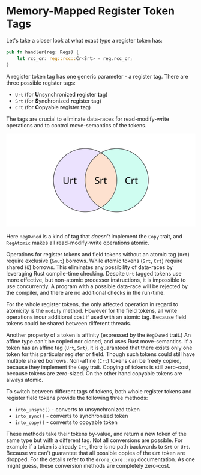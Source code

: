 # Memory-Mapped Register Token Tags

Let's take a closer look at what exact type a register token has:

```rust
pub fn handler(reg: Regs) {
    let rcc_cr: reg::rcc::Cr<Srt> = reg.rcc_cr;
}
```

A register token tag has one generic parameter - a register tag. There are three
possible register tags:

* `Urt` (for **U**nsynchronized **r**egister **t**ag)
* `Srt` (for **S**ynchronized **r**egister **t**ag)
* `Crt` (for **C**opyable **r**egister **t**ag)

The tags are crucial to eliminate data-races for read-modify-write operations
and to control move-semantics of the tokens.

![Register Token Tags](../assets/reg-tags.svg)

Here `RegOwned` is a kind of tag that *doesn't* implement the `Copy` trait, and
`RegAtomic` makes all read-modify-write operations atomic.

Operations for register tokens and field tokens without an atomic tag (`Urt`)
require exclusive (`&mut`) borrows. While atomic tokens (`Srt`, `Crt`) require
shared (`&`) borrows. This eliminates any possibility of data-races by
leveraging Rust compile-time checking. Despite `Urt` tagged tokens use more
effective, but non-atomic processor instructions, it is impossible to use
concurrently. A program with a possible data-race will be rejected by the
compiler, and there are no additional checks in the run-time.

For the whole register tokens, the only affected operation in regard to
atomicity is the `modify` method. However for the field tokens, all write
operations incur additional cost if used with an atomic tag. Because field
tokens could be shared between different threads.

Another property of a token is affinity (expressed by the `RegOwned` trait.) An
affine type can't be copied nor cloned, and uses Rust move-semantics. If a token
has an affine tag (`Urt`, `Srt`), it is guaranteed that there exists only one
token for this particular register or field. Though such tokens could still have
multiple shared borrows. Non-affine (`Crt`) tokens can be freely copied, because
they implement the `Copy` trait. Copying of tokens is still zero-cost, because
tokens are zero-sized. On the other hand copyable tokens are always atomic.

To switch between different tags of tokens, both whole register tokens and
register field tokens provide the following three methods:

* `into_unsync()` - converts to unsynchronized token
* `into_sync()` - converts to synchronized token
* `into_copy()` - converts to copyable token

These methods take their tokens by-value, and return a new token of the same
type but with a different tag. Not all conversions are possible. For example if
a token is already `Crt`, there is no path backwards to `Srt` or `Urt`. Because
we can't guarantee that all possible copies of the `Crt` token are dropped. For
the details refer to the `drone_core::reg` documentation. As one might guess,
these conversion methods are completely zero-cost.
